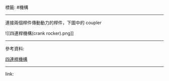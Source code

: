 標籤: #機構 

---

連接兩個桿件傳動動力的桿件，下圖中的 coupler

![[四連桿機構(crank rocker).png]]

---

參考資料:

[四連桿機構](https://zh.wikipedia.org/wiki/%E5%B9%B3%E9%9D%A2%E5%9B%9B%E6%9D%86%E6%9C%BA%E6%9E%84)

---

link:

